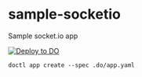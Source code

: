 # sample-socketio

Sample socket.io app

[![Deploy to DO](https://mp-assets1.sfo2.digitaloceanspaces.com/deploy-to-do/do-btn-blue.svg)](https://cloud.digitalocean.com/apps/new?repo=https://github.com/bojand/sample-socketio/tree/main)

```
doctl app create --spec .do/app.yaml
```

